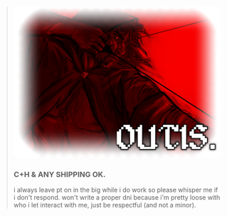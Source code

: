 > ![Untitled design(12)](outilycus.png)
> ### C+H & ANY SHIPPING OK.
> i always leave pt on in the big while i do work so please whisper me if i don't respond.
> won't write a proper dni because i'm pretty loose with who i let interact with me, just be respectful (and not a minor). 


<!--
**s3to7/s3to7** is a ✨ _special_ ✨ repository because its `README.md` (this file) appears on your GitHub profile.

Here are some ideas to get you started:

- 🔭 I’m currently working on ...
- 🌱 I’m currently learning ...
- 👯 I’m looking to collaborate on ...
- 🤔 I’m looking for help with ...
- 💬 Ask me about ...
- 📫 How to reach me: ...
- 😄 Pronouns: ...
- ⚡ Fun fact: ...
-->
